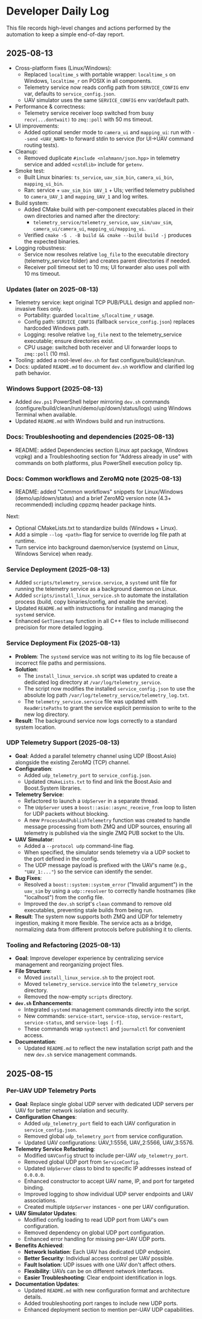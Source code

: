 # Developer Daily Log

This file records high-level changes and actions performed by the automation to keep a simple end-of-day report.

## 2025-08-13

- Cross-platform fixes (Linux/Windows):
  - Replaced `localtime_s` with portable wrapper: `localtime_s` on Windows, `localtime_r` on POSIX in all components.
  - Telemetry service now reads config path from `SERVICE_CONFIG` env var, defaults to `service_config.json`.
  - UAV simulator uses the same `SERVICE_CONFIG` env var/default path.
- Performance & correctness:
  - Telemetry service receiver loop switched from busy `recv(...dontwait)` to `zmq::poll` with 50 ms timeout.
- UI improvements:
  - Added optional sender mode to `camera_ui` and `mapping_ui`: run with `--send <UAV_NAME>` to forward stdin to service (for UI->UAV command routing tests).
- Cleanup:
  - Removed duplicate `#include <nlohmann/json.hpp>` in telemetry service and added `<cstdlib>` include for `getenv`.
- Smoke test:
  - Built Linux binaries: `ts_service`, `uav_sim_bin`, `camera_ui_bin`, `mapping_ui_bin`.
  - Ran: service + `uav_sim_bin UAV_1` + UIs; verified telemetry published to `camera_UAV_1` and `mapping_UAV_1` and log writes.
- Build system:
  - Added CMake build with per-component executables placed in their own directories and named after the directory:
    - `telemetry_service/telemetry_service`, `uav_sim/uav_sim`, `camera_ui/camera_ui`, `mapping_ui/mapping_ui`.
  - Verified `cmake -S . -B build && cmake --build build -j` produces the expected binaries.
 - Logging robustness:
   - Service now resolves relative `log_file` to the executable directory (telemetry_service folder) and creates parent directories if needed.
   - Receiver poll timeout set to 10 ms; UI forwarder also uses poll with 10 ms timeout.

### Updates (later on 2025-08-13)

- Telemetry service: kept original TCP PUB/PULL design and applied non-invasive fixes only.
  - Portability: guarded `localtime_s`/`localtime_r` usage.
  - Config path: `SERVICE_CONFIG` (fallback `service_config.json`) replaces hardcoded Windows path.
  - Logging: resolve relative `log_file` next to the telemetry_service executable; ensure directories exist.
  - CPU usage: switched both receiver and UI forwarder loops to `zmq::poll` (10 ms).
- Tooling: added a root-level `dev.sh` for fast configure/build/clean/run.
- Docs: updated `README.md` to document `dev.sh` workflow and clarified log path behavior.

### Windows Support (2025-08-13)

- Added `dev.ps1` PowerShell helper mirroring `dev.sh` commands (configure/build/clean/run/demo/up/down/status/logs) using Windows Terminal when available.
- Updated `README.md` with Windows build and run instructions.

### Docs: Troubleshooting and dependencies (2025-08-13)

- README: added Dependencies section (Linux apt package, Windows vcpkg) and a Troubleshooting section for "Address already in use" with commands on both platforms, plus PowerShell execution policy tip.

### Docs: Common workflows and ZeroMQ note (2025-08-13)

- README: added "Common workflows" snippets for Linux/Windows (demo/up/down/status) and a brief ZeroMQ version note (4.3+ recommended) including cppzmq header package hints.

Next:
- Optional CMakeLists.txt to standardize builds (Windows + Linux).
- Add a simple `--log <path>` flag for service to override log file path at runtime.
- Turn service into background daemon/service (systemd on Linux, Windows Service) when ready.

### Service Deployment (2025-08-13)

- Added `scripts/telemetry_service.service`, a `systemd` unit file for running the telemetry service as a background daemon on Linux.
- Added `scripts/install_linux_service.sh` to automate the installation process (build, copy binaries/config, and enable the service).
- Updated `README.md` with instructions for installing and managing the `systemd` service.
- Enhanced `GetTimestamp` function in all C++ files to include millisecond precision for more detailed logging.

### Service Deployment Fix (2025-08-13)

- **Problem**: The `systemd` service was not writing to its log file because of incorrect file paths and permissions.
- **Solution**:
    - The `install_linux_service.sh` script was updated to create a dedicated log directory at `/var/log/telemetry_service`.
    - The script now modifies the installed `service_config.json` to use the absolute log path `/var/log/telemetry_service/telemetry_log.txt`.
    - The `telemetry_service.service` file was updated with `ReadWritePaths` to grant the service explicit permission to write to the new log directory.
- **Result**: The background service now logs correctly to a standard system location.

### UDP Telemetry Support (2025-08-13)

- **Goal**: Added a parallel telemetry channel using UDP (Boost.Asio) alongside the existing ZeroMQ (TCP) channel.
- **Configuration**:
    - Added `udp_telemetry_port` to `service_config.json`.
    - Updated `CMakeLists.txt` to find and link the Boost.Asio and Boost.System libraries.
- **Telemetry Service**:
    - Refactored to launch a `UdpServer` in a separate thread.
    - The `UdpServer` uses a `boost::asio::async_receive_from` loop to listen for UDP packets without blocking.
    - A new `ProcessAndPublishTelemetry` function was created to handle message processing from both ZMQ and UDP sources, ensuring all telemetry is published via the single ZMQ PUB socket to the UIs.
- **UAV Simulator**:
    - Added a `--protocol udp` command-line flag.
    - When specified, the simulator sends telemetry via a UDP socket to the port defined in the config.
    - The UDP message payload is prefixed with the UAV's name (e.g., `"UAV_1:..."`) so the service can identify the sender.
- **Bug Fixes**:
    - Resolved a `boost::system::system_error` ("Invalid argument") in the `uav_sim` by using a `udp::resolver` to correctly handle hostnames (like "localhost") from the config file.
    - Improved the `dev.sh` script's `clean` command to remove old executables, preventing stale builds from being run.
- **Result**: The system now supports both ZMQ and UDP for telemetry ingestion, making it more flexible. The service acts as a bridge, normalizing data from different protocols before publishing it to clients.

### Tooling and Refactoring (2025-08-13)

- **Goal**: Improve developer experience by centralizing service management and reorganizing project files.
- **File Structure**:
    - Moved `install_linux_service.sh` to the project root.
    - Moved `telemetry_service.service` into the `telemetry_service` directory.
    - Removed the now-empty `scripts` directory.
- **`dev.sh` Enhancements**:
    - Integrated `systemd` management commands directly into the script.
    - New commands: `service-start`, `service-stop`, `service-restart`, `service-status`, and `service-logs [-f]`.
    - These commands wrap `systemctl` and `journalctl` for convenient access.
- **Documentation**:
    - Updated `README.md` to reflect the new installation script path and the new `dev.sh` service management commands.

## 2025-08-15

### Per-UAV UDP Telemetry Ports

- **Goal**: Replace single global UDP server with dedicated UDP servers per UAV for better network isolation and security.
- **Configuration Changes**:
    - Added `udp_telemetry_port` field to each UAV configuration in `service_config.json`.
    - Removed global `udp_telemetry_port` from service configuration.
    - Updated UAV configurations: UAV_1:5556, UAV_2:5566, UAV_3:5576.
- **Telemetry Service Refactoring**:
    - Modified `UAVConfig` struct to include per-UAV `udp_telemetry_port`.
    - Removed global UDP port from `ServiceConfig`.
    - Updated `UdpServer` class to bind to specific IP addresses instead of `0.0.0.0`.
    - Enhanced constructor to accept UAV name, IP, and port for targeted binding.
    - Improved logging to show individual UDP server endpoints and UAV associations.
    - Created multiple `UdpServer` instances - one per UAV configuration.
- **UAV Simulator Updates**:
    - Modified config loading to read UDP port from UAV's own configuration.
    - Removed dependency on global UDP port configuration.
    - Enhanced error handling for missing per-UAV UDP ports.
- **Benefits Achieved**:
    - **Network Isolation**: Each UAV has dedicated UDP endpoint.
    - **Better Security**: Individual access control per UAV possible.
    - **Fault Isolation**: UDP issues with one UAV don't affect others.
    - **Flexibility**: UAVs can be on different network interfaces.
    - **Easier Troubleshooting**: Clear endpoint identification in logs.
- **Documentation Updates**:
    - Updated `README.md` with new configuration format and architecture details.
    - Added troubleshooting port ranges to include new UDP ports.
    - Enhanced deployment section to mention per-UAV UDP capabilities.
